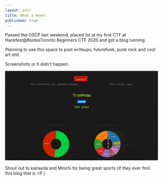 ```yaml
---
layout: post
title: What a Week!
published: true
---
```

Passed the OSCP last weekend, placed 1st at my first CTF at Hackfest@BsidesToronto Beginners CTF 2020 and got a blog running.

Planning to use this space to post writeups, futurefunk, punk rock and cool art shit.

Screenshots or it didn't happen.

![](https://raw.githubusercontent.com/TrshPnda/trshpnda.github.io/master/images/Hackfest1stplaceBsides.png)


Shout out to kairaeda and Minchi for being great sports (if they ever find this blog that is =P )
